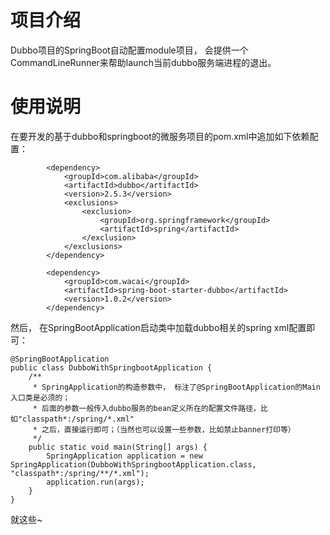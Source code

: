 # 项目介绍

Dubbo项目的SpringBoot自动配置module项目， 会提供一个CommandLineRunner来帮助launch当前dubbo服务端进程的退出。

# 使用说明

在要开发的基于dubbo和springboot的微服务项目的pom.xml中追加如下依赖配置：


~~~~~~~ {.xml}
        <dependency>
            <groupId>com.alibaba</groupId>
            <artifactId>dubbo</artifactId>
            <version>2.5.3</version>
            <exclusions>
                <exclusion>
                    <groupId>org.springframework</groupId>
                    <artifactId>spring</artifactId>
                </exclusion>
            </exclusions>
        </dependency>

        <dependency>
            <groupId>com.wacai</groupId>
            <artifactId>spring-boot-starter-dubbo</artifactId>
            <version>1.0.2</version>
        </dependency>
~~~~~~~

然后， 在SpringBootApplication启动类中加载dubbo相关的spring xml配置即可：


~~~~~~~ {.java}
@SpringBootApplication
public class DubboWithSpringbootApplication {
    /**
     * SpringApplication的构造参数中， 标注了@SpringBootApplication的Main入口类是必须的；
     * 后面的参数一般传入dubbo服务的bean定义所在的配置文件路径，比如"classpath*:/spring/*.xml"
     * 之后，直接运行即可；（当然也可以设置一些参数，比如禁止banner打印等）
     */
    public static void main(String[] args) {
        SpringApplication application = new SpringApplication(DubboWithSpringbootApplication.class, "classpath*:/spring/**/*.xml");
        application.run(args);
    }
}
~~~~~~~


就这些~



